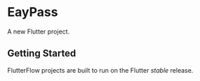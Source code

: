 # EayPass

A new Flutter project.

## Getting Started

FlutterFlow projects are built to run on the Flutter _stable_ release.
